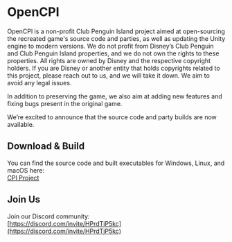 # OpenCPI

OpenCPI is a non-profit Club Penguin Island project aimed at open-sourcing the recreated game's source code and parties, as well as updating the Unity engine to modern versions. We do not profit from Disney’s Club Penguin and Club Penguin Island properties, and we do not own the rights to these properties. All rights are owned by Disney and the respective copyright holders. If you are Disney or another entity that holds copyrights related to this project, please reach out to us, and we will take it down. We aim to avoid any legal issues.

In addition to preserving the game, we also aim at adding new features and fixing bugs present in the original game.

We’re excited to announce that the source code and party builds are now available.

## Download & Build

You can find the source code and built executables for Windows, Linux, and macOS here:  
[CPI Project](https://github.com/OpenCPIsland/CPI-Project)

## Join Us

Join our Discord community:  
[https://discord.com/invite/HPrdTjP5kc](https://discord.com/invite/HPrdTjP5kc)
